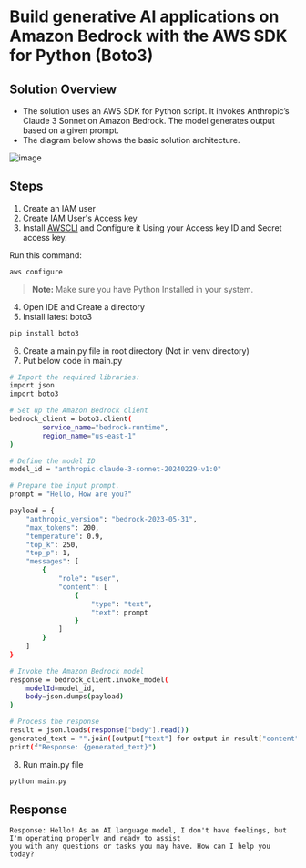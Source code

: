 # Build generative AI applications on Amazon Bedrock with the AWS SDK for Python (Boto3)

## Solution Overview
- The solution uses an AWS SDK for Python script. It invokes Anthropic’s Claude 3 Sonnet on Amazon Bedrock. The model generates output based on a given prompt.
- The diagram below shows the basic solution architecture.
  
![image](https://github.com/user-attachments/assets/d56efb8a-785a-4905-ba8b-5d4d02c12a4c)

## Steps
1. Create an IAM user
2. Create IAM User's Access key
3. Install [AWSCLI](https://awscli.amazonaws.com/AWSCLIV2.msi) and Configure it Using your Access key ID and Secret access key.

Run this command:
```bash
aws configure
```
> **Note:** Make sure you have Python Installed in your system.

4. Open IDE and Create a directory
5. Install latest boto3

```bash
pip install boto3
```
6. Create a main.py file in root directory (Not in venv directory)
7. Put below code in main.py

```bash
# Import the required libraries:
import json
import boto3

# Set up the Amazon Bedrock client
bedrock_client = boto3.client(
        service_name="bedrock-runtime",
        region_name="us-east-1"
)

# Define the model ID
model_id = "anthropic.claude-3-sonnet-20240229-v1:0"

# Prepare the input prompt.
prompt = "Hello, How are you?"

payload = {
    "anthropic_version": "bedrock-2023-05-31",
    "max_tokens": 200,
    "temperature": 0.9,
    "top_k": 250,
    "top_p": 1,
    "messages": [
        {
            "role": "user",
            "content": [
                {
                    "type": "text",
                    "text": prompt
                }
            ]
        }
    ]
}

# Invoke the Amazon Bedrock model
response = bedrock_client.invoke_model(
    modelId=model_id,
    body=json.dumps(payload)
)

# Process the response
result = json.loads(response["body"].read())
generated_text = "".join([output["text"] for output in result["content"]])
print(f"Response: {generated_text}")
```

8. Run main.py file

```bash
python main.py
```

## Response

```
Response: Hello! As an AI language model, I don't have feelings, but I'm operating properly and ready to assist 
you with any questions or tasks you may have. How can I help you today?
```

